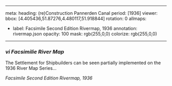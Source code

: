 
---
meta:
  heading: (re)Construction Pannerden Canal
  period: [1936]
viewer:
  bbox: [4.405436,51.87276,4.480117,51.918844]
  rotation: 0
allmaps:
  - label: Facsimile Second Edition Rivermap, 1936
    annotation: rivermap.json
    opacity: 100
    mask: rgb(255,0,0)
    colorize: rgb(255,0,0)
---

### _vi    Facsimilie River Map_

The Settlement for Shipbuilders can be seen partially implemented on the 1936 River Map Series...


_Facsimile Second Edition Rivermap, 1936_
